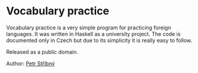 ﻿# Vocabulary practice

Vocabulary practice is a very simple program for practicing foreign languages. It was
written in Haskell as a university project. The code is documented only in Czech but due
to its simplicity it is really easy to follow.

Released as a public domain.

Author: [Petr Stříbný](http://stribny.name)
